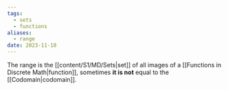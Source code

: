 ```yaml
---
tags:
  - sets
  - functions
aliases:
  - range
date: 2023-11-10
---
```

The range is the [[content/S1/MD/Sets|set]] of all images of a [[Functions in Discrete Math|function]], sometimes **it is not** equal to the [[Codomain|codomain]].
